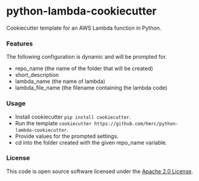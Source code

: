 
# python-lambda-cookiecutter

Cookiecutter template for an AWS Lambda function in Python.

### Features
The following configuration is dynamic and will be prompted for.
- repo_name (the name of the folder that will be created)
- short_description
- lambda_name (the name of lambda)
- lambda_file_name (the filename containing the lambda code)

### Usage
- Install cookiecutter `pip install cookiecutter`.
- Run the template `cookiecutter https://github.com/hmrc/python-lambda-cookiecutter`.
- Provide values for the prompted settings.
- cd into the folder created with the given repo_name variable.

### License

This code is open source software licensed under the [Apache 2.0 License]("http://www.apache.org/licenses/LICENSE-2.0.html").
